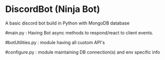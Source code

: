 # DiscordBot (Ninja Bot)
A basic discord bot build in Python with MongoDB database

#main.py :  Having Bot async methods to respond/react to client events.

#botUtilities.py : module having all custom API's

#configure.py : module maintaining DB connection(s) and env specific info
